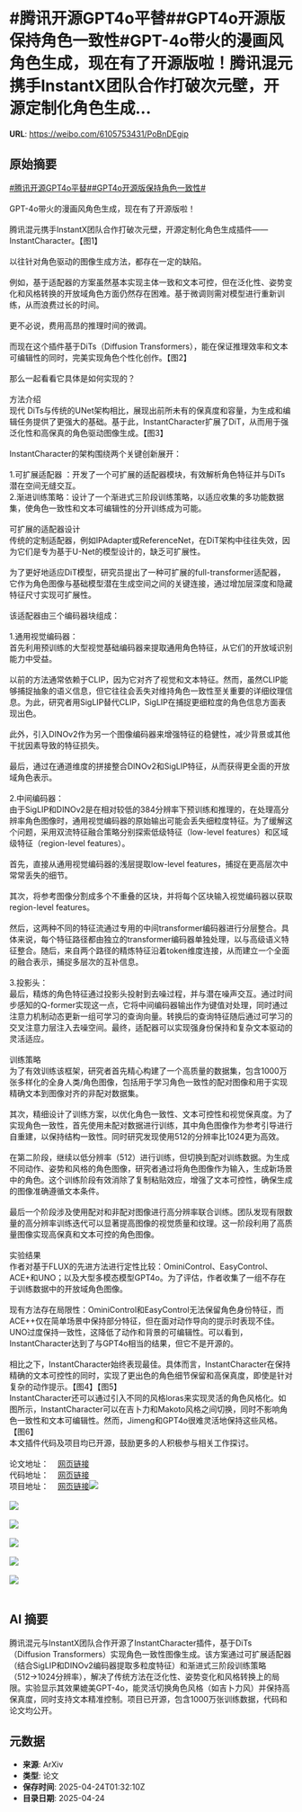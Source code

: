 # #腾讯开源GPT4o平替##GPT4o开源版保持角色一致性#GPT-4o带火的漫画风角色生成，现在有了开源版啦！腾讯混元携手InstantX团队合作打破次元壁，开源定制化角色生成...

**URL**: https://weibo.com/6105753431/PoBnDEgip

## 原始摘要

<a href="https://m.weibo.cn/search?containerid=231522type%3D1%26t%3D10%26q%3D%23%E8%85%BE%E8%AE%AF%E5%BC%80%E6%BA%90GPT4o%E5%B9%B3%E6%9B%BF%23&amp;extparam=%23%E8%85%BE%E8%AE%AF%E5%BC%80%E6%BA%90GPT4o%E5%B9%B3%E6%9B%BF%23" data-hide=""><span class="surl-text">#腾讯开源GPT4o平替#</span></a><a href="https://m.weibo.cn/search?containerid=231522type%3D1%26t%3D10%26q%3D%23GPT4o%E5%BC%80%E6%BA%90%E7%89%88%E4%BF%9D%E6%8C%81%E8%A7%92%E8%89%B2%E4%B8%80%E8%87%B4%E6%80%A7%23&amp;extparam=%23GPT4o%E5%BC%80%E6%BA%90%E7%89%88%E4%BF%9D%E6%8C%81%E8%A7%92%E8%89%B2%E4%B8%80%E8%87%B4%E6%80%A7%23" data-hide=""><span class="surl-text">#GPT4o开源版保持角色一致性#</span></a><br><br>GPT-4o带火的漫画风角色生成，现在有了开源版啦！<br><br>腾讯混元携手InstantX团队合作打破次元壁，开源定制化角色生成插件——InstantCharacter。【图1】  <br><br>以往针对角色驱动的图像生成方法，都存在一定的缺陷。<br><br>例如，基于适配器的方案虽然基本实现主体一致和文本可控，但在泛化性、姿势变化和风格转换的开放域角色方面仍然存在困难。基于微调则需对模型进行重新训练，从而浪费过长的时间。<br><br>更不必说，费用高昂的推理时间的微调。<br><br>而现在这个插件基于DiTs（Diffusion Transformers），能在保证推理效率和文本可编辑性的同时，完美实现角色个性化创作。【图2】  <br><br>那么一起看看它具体是如何实现的？<br><br>方法介绍  <br>现代 DiTs与传统的UNet架构相比，展现出前所未有的保真度和容量，为生成和编辑任务提供了更强大的基础。基于此，InstantCharacter扩展了DiT，从而用于强泛化性和高保真的角色驱动图像生成。【图3】  <br><br>InstantCharacter的架构围绕两个关键创新展开：<br><br>1.可扩展适配器 ：开发了一个可扩展的适配器模块，有效解析角色特征并与DiTs潜在空间无缝交互。  <br>2.渐进训练策略：设计了一个渐进式三阶段训练策略，以适应收集的多功能数据集，使角色一致性和文本可编辑性的分开训练成为可能。<br><br>可扩展的适配器设计  <br>传统的定制适配器，例如IPAdapter或ReferenceNet，在DiT架构中往往失效，因为它们是专为基于U-Net的模型设计的，缺乏可扩展性。<br><br>为了更好地适应DiT模型，研究员提出了一种可扩展的full-transformer适配器，它作为角色图像与基础模型潜在生成空间之间的关键连接，通过增加层深度和隐藏特征尺寸实现可扩展性。<br><br>该适配器由三个编码器块组成：<br><br>1.通用视觉编码器：  <br>首先利用预训练的大型视觉基础编码器来提取通用角色特征，从它们的开放域识别能力中受益。<br><br>以前的方法通常依赖于CLIP，因为它对齐了视觉和文本特征。然而，虽然CLIP能够捕捉抽象的语义信息，但它往往会丢失对维持角色一致性至关重要的详细纹理信息。为此，研究者用SigLIP替代CLIP，SigLIP在捕捉更细粒度的角色信息方面表现出色。<br><br>此外，引入DINOv2作为另一个图像编码器来增强特征的稳健性，减少背景或其他干扰因素导致的特征损失。<br><br>最后，通过在通道维度的拼接整合DINOv2和SigLIP特征，从而获得更全面的开放域角色表示。<br><br>2.中间编码器：  <br>由于SigLIP和DINOv2是在相对较低的384分辨率下预训练和推理的，在处理高分辨率角色图像时，通用视觉编码器的原始输出可能会丢失细粒度特征。为了缓解这个问题，采用双流特征融合策略分别探索低级特征（low-level features）和区域级特征（region-level features）。<br><br>首先，直接从通用视觉编码器的浅层提取low-level features，捕捉在更高层次中常常丢失的细节。<br><br>其次，将参考图像分割成多个不重叠的区块，并将每个区块输入视觉编码器以获取region-level features。<br><br>然后，这两种不同的特征流通过专用的中间transformer编码器进行分层整合。具体来说，每个特征路径都由独立的transformer编码器单独处理，以与高级语义特征整合。随后，来自两个路径的精炼特征沿着token维度连接，从而建立一个全面的融合表示，捕捉多层次的互补信息。<br><br>3.投影头：  <br>最后，精炼的角色特征通过投影头投射到去噪过程，并与潜在噪声交互。通过时间步感知的Q-former实现这一点，它将中间编码器输出作为键值对处理，同时通过注意力机制动态更新一组可学习的查询向量。转换后的查询特征随后通过可学习的交叉注意力层注入去噪空间。最终，适配器可以实现强身份保持和复杂文本驱动的灵活适应。<br><br>训练策略  <br>为了有效训练该框架，研究者首先精心构建了一个高质量的数据集，包含1000万张多样化的全身人类/角色图像，包括用于学习角色一致性的配对图像和用于实现精确文本到图像对齐的非配对数据集。<br><br>其次，精细设计了训练方案，以优化角色一致性、文本可控性和视觉保真度。为了实现角色一致性，首先使用未配对数据进行训练，其中角色图像作为参考引导进行自重建，以保持结构一致性。同时研究发现使用512的分辨率比1024更为高效。<br><br>在第二阶段，继续以低分辨率（512）进行训练，但切换到配对训练数据。为生成不同动作、姿势和风格的角色图像，研究者通过将角色图像作为输入，生成新场景中的角色。这个训练阶段有效消除了复制粘贴效应，增强了文本可控性，确保生成的图像准确遵循文本条件。<br><br>最后一个阶段涉及使用配对和非配对图像进行高分辨率联合训练。团队发现有限数量的高分辨率训练迭代可以显著提高图像的视觉质量和纹理。这一阶段利用了高质量图像实现高保真和文本可控的角色图像。<br><br>实验结果  <br>作者对基于FLUX的先进方法进行定性比较：OminiControl、EasyControl、ACE+和UNO；以及大型多模态模型GPT4o。为了评估，作者收集了一组不存在于训练数据中的开放域角色图像。<br><br>现有方法存在局限性：OminiControl和EasyControl无法保留角色身份特征，而ACE++仅在简单场景中保持部分特征，但在面对动作导向的提示时表现不佳。UNO过度保持一致性，这降低了动作和背景的可编辑性。可以看到，InstantCharacter达到了与GPT4o相当的结果，但它不是开源的。<br><br>相比之下，InstantCharacter始终表现最佳。具体而言，InstantCharacter在保持精确的文本可控性的同时，实现了更出色的角色细节保留和高保真度，即使是针对复杂的动作提示。【图4】【图5】  <br>InstantCharacter还可以通过引入不同的风格loras来实现灵活的角色风格化。如图所示，InstantCharacter可以在吉卜力和Makoto风格之间切换，同时不影响角色一致性和文本可编辑性。然而，Jimeng和GPT4o很难灵活地保持这些风格。【图6】  <br>本文插件代码及项目均已开源，鼓励更多的人积极参与相关工作探讨。<br><br>论文地址：<a href="https://weibo.cn/sinaurl?u=https%3A%2F%2Farxiv.org%2Fabs%2F2504.12395" data-hide=""><span class="url-icon"><img style="width: 1rem;height: 1rem" src="https://h5.sinaimg.cn/upload/2015/09/25/3/timeline_card_small_web_default.png" referrerpolicy="no-referrer"></span><span class="surl-text">网页链接</span></a>  <br>代码地址：<a href="https://weibo.cn/sinaurl?u=https%3A%2F%2Fgithub.com%2FTencent%2FInstantCharacter" data-hide=""><span class="url-icon"><img style="width: 1rem;height: 1rem" src="https://h5.sinaimg.cn/upload/2015/09/25/3/timeline_card_small_web_default.png" referrerpolicy="no-referrer"></span><span class="surl-text">网页链接</span></a>  <br>项目地址：<a href="https://weibo.cn/sinaurl?u=https%3A%2F%2Finstantcharacter.github.io%2F" data-hide=""><span class="url-icon"><img style="width: 1rem;height: 1rem" src="https://h5.sinaimg.cn/upload/2015/09/25/3/timeline_card_small_web_default.png" referrerpolicy="no-referrer"></span><span class="surl-text">网页链接</span></a><img style="" src="https://tvax4.sinaimg.cn/large/006Fd7o3gy1i0qta25tozj30n80k0kbd.jpg" referrerpolicy="no-referrer"><br><br><img style="" src="https://tvax3.sinaimg.cn/large/006Fd7o3gy1i0qta2m3qlj30o70k0tnp.jpg" referrerpolicy="no-referrer"><br><br><img style="" src="https://tvax1.sinaimg.cn/large/006Fd7o3gy1i0qta19sdfj30k00ljqk2.jpg" referrerpolicy="no-referrer"><br><br><img style="" src="https://tvax1.sinaimg.cn/large/006Fd7o3gy1i0qta27a9sj30zk0dcdnb.jpg" referrerpolicy="no-referrer"><br><br><img style="" src="https://tvax2.sinaimg.cn/large/006Fd7o3gy1i0qta1wn8gj30k00kkqk1.jpg" referrerpolicy="no-referrer"><br><br><img style="" src="https://tvax3.sinaimg.cn/large/006Fd7o3gy1i0qta1xwzvj30k00kydxq.jpg" referrerpolicy="no-referrer"><br><br>

## AI 摘要

腾讯混元与InstantX团队合作开源了InstantCharacter插件，基于DiTs（Diffusion Transformers）实现角色一致性图像生成。该方案通过可扩展适配器（结合SigLIP和DINOv2编码器提取多粒度特征）和渐进式三阶段训练策略（512→1024分辨率），解决了传统方法在泛化性、姿势变化和风格转换上的局限。实验显示其效果媲美GPT-4o，能灵活切换角色风格（如吉卜力风）并保持高保真度，同时支持文本精准控制。项目已开源，包含1000万张训练数据，代码和论文均公开。

## 元数据

- **来源**: ArXiv
- **类型**: 论文
- **保存时间**: 2025-04-24T01:32:10Z
- **目录日期**: 2025-04-24
